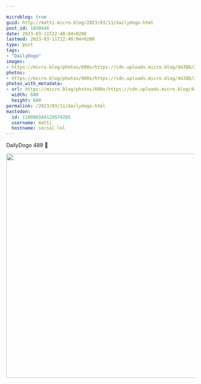 ```yaml
---

microblog: true
guid: http://matti.micro.blog/2023/03/11/dailydogo.html
post_id: 1830446
date: 2023-03-11T22:40:04+0200
lastmod: 2023-03-11T22:40:04+0200
type: post
tags:
- "DailyDogo"
images:
- https://micro.blog/photos/600x/https://cdn.uploads.micro.blog/44388/2023/8d3da905c7.jpg
photos:
- https://micro.blog/photos/600x/https://cdn.uploads.micro.blog/44388/2023/8d3da905c7.jpg
photos_with_metadata:
- url: https://micro.blog/photos/600x/https://cdn.uploads.micro.blog/44388/2023/8d3da905c7.jpg
  width: 600
  height: 600
permalink: /2023/03/11/dailydogo.html
mastodon:
  id: 110006584129574285
  username: matti
  hostname: social.lol
---
```

DailyDogo 489 🐶

<img src="/media/uploads/2023/8d3da905c7.jpg" width="600" height="600" alt="" />
